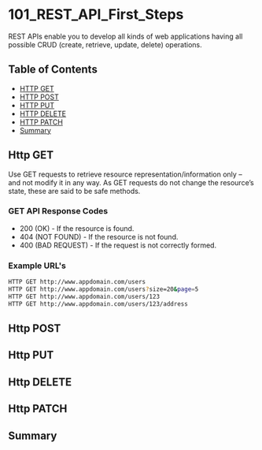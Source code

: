 # 101_REST_API_First_Steps
REST APIs enable you to develop all kinds of web applications having all possible CRUD (create, retrieve, update, delete) operations.

## Table of Contents
* [HTTP GET](#http-get)
* [HTTP POST](#http-post)
* [HTTP PUT](#http-put)
* [HTTP DELETE](#http-delete)
* [HTTP PATCH](#http-patch)
* [Summary](#summary)

## Http GET
Use GET requests to retrieve resource representation/information only – and not modify it in any way. As GET requests do not change the resource’s state, these are said to be safe methods.

### GET API Response Codes
* 200 (OK) - If the resource is found.
* 404 (NOT FOUND) - If the resource is not found.
* 400 (BAD REQUEST) - If the request is not correctly formed.

### Example URL's
```sh 
HTTP GET http://www.appdomain.com/users
HTTP GET http://www.appdomain.com/users?size=20&page=5
HTTP GET http://www.appdomain.com/users/123
HTTP GET http://www.appdomain.com/users/123/address
```

## Http POST

## Http PUT

## Http DELETE

## Http PATCH

## Summary


